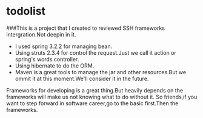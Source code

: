 todolist
========

###This is a project that I created to reviewed SSH frameworks intergration.Not deepin in it.

* I used spring 3.2.2 for managing bean.
* Using struts 2.3.4 for control the request.Just we call it action or spring's words controller.
* Using hibernate to do the ORM.
* Maven is a great tools to manage the jar and other resources.But we ommit it at this moment.We'll consider it in the future.


Frameworks for developing is a great thing.But heavily depends on the frameworks will make us not knowing what to do without it.
So friends,if you want to step forward in software career,go to the basic first.Then the frameworks.

